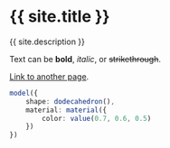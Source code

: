 # {{ site.title }}

{{ site.description }}

Text can be **bold**, _italic_, or ~~strikethrough~~.

[Link to another page](docs/modules/_camera_).

<div id="test">

<example id="dodecahedron">

```ts
model({
    shape: dodecahedron(),
    material: material({
        color: value(0.7, 0.6, 0.5)
    })
})
```